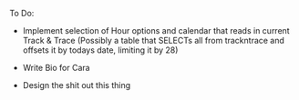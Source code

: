 To Do:

- Implement selection of Hour options and calendar that reads in current Track & Trace (Possibly a table that SELECTs all from trackntrace and offsets it by todays date, limiting it by 28)

- Write Bio for Cara 

- Design the shit out this thing
